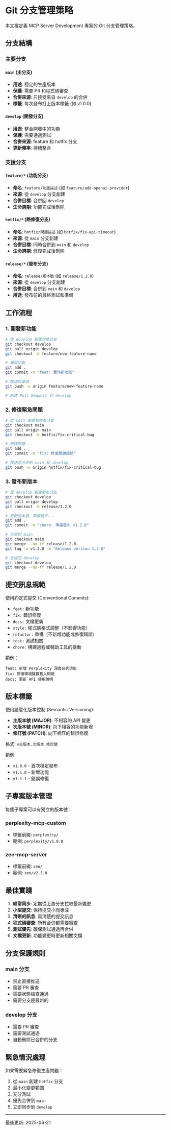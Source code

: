 # Git 分支管理策略

本文檔定義 MCP Server Development 專案的 Git 分支管理策略。

## 分支結構

### 主要分支

#### `main` (主分支)
- **用途**: 穩定的生產版本
- **保護**: 需要 PR 和程式碼審查
- **合併來源**: 只接受來自 `develop` 的合併
- **標籤**: 每次發布打上版本標籤 (如 v1.0.0)

#### `develop` (開發分支)
- **用途**: 整合開發中的功能
- **保護**: 需要通過測試
- **合併來源**: feature 和 hotfix 分支
- **更新頻率**: 持續整合

### 支援分支

#### `feature/*` (功能分支)
- **命名**: `feature/功能描述` (如 `feature/add-openai-provider`)
- **來源**: 從 `develop` 分支創建
- **合併目標**: 合併回 `develop`
- **生命週期**: 功能完成後刪除

#### `hotfix/*` (熱修復分支)
- **命名**: `hotfix/問題描述` (如 `hotfix/fix-api-timeout`)
- **來源**: 從 `main` 分支創建
- **合併目標**: 同時合併到 `main` 和 `develop`
- **生命週期**: 修復完成後刪除

#### `release/*` (發布分支)
- **命名**: `release/版本號` (如 `release/1.2.0`)
- **來源**: 從 `develop` 分支創建
- **合併目標**: 合併到 `main` 和 `develop`
- **用途**: 發布前的最終測試和準備

## 工作流程

### 1. 開發新功能

```bash
# 從 develop 創建功能分支
git checkout develop
git pull origin develop
git checkout -b feature/new-feature-name

# 開發功能...
git add .
git commit -m "feat: 實作新功能"

# 推送到遠端
git push -u origin feature/new-feature-name

# 創建 Pull Request 到 develop
```

### 2. 修復緊急問題

```bash
# 從 main 創建熱修復分支
git checkout main
git pull origin main
git checkout -b hotfix/fix-critical-bug

# 修復問題...
git add .
git commit -m "fix: 修復關鍵錯誤"

# 推送並合併到 main 和 develop
git push -u origin hotfix/fix-critical-bug
```

### 3. 發布新版本

```bash
# 從 develop 創建發布分支
git checkout develop
git pull origin develop
git checkout -b release/1.2.0

# 更新版本號、準備發布...
git add .
git commit -m "chore: 準備發布 v1.2.0"

# 合併到 main
git checkout main
git merge --no-ff release/1.2.0
git tag -a v1.2.0 -m "Release version 1.2.0"

# 合併回 develop
git checkout develop
git merge --no-ff release/1.2.0
```

## 提交訊息規範

使用約定式提交 (Conventional Commits):

- `feat:` 新功能
- `fix:` 錯誤修復
- `docs:` 文檔更新
- `style:` 程式碼格式調整（不影響功能）
- `refactor:` 重構（不新增功能或修復錯誤）
- `test:` 測試相關
- `chore:` 構建過程或輔助工具的變動

範例：
```
feat: 新增 Perplexity 深度研究功能
fix: 修復環境變數載入問題
docs: 更新 API 使用說明
```

## 版本標籤

使用語意化版本控制 (Semantic Versioning):

- **主版本號 (MAJOR)**: 不相容的 API 變更
- **次版本號 (MINOR)**: 向下相容的功能新增
- **修訂號 (PATCH)**: 向下相容的錯誤修復

格式: `v主版本.次版本.修訂號`

範例:
- `v1.0.0` - 首次穩定發布
- `v1.1.0` - 新增功能
- `v1.1.1` - 錯誤修復

## 子專案版本管理

每個子專案可以有獨立的版本號：

### perplexity-mcp-custom
- 標籤前綴: `perplexity/`
- 範例: `perplexity/v1.0.0`

### zen-mcp-server
- 標籤前綴: `zen/`
- 範例: `zen/v2.3.0`

## 最佳實踐

1. **經常同步**: 定期從上游分支拉取最新變更
2. **小型提交**: 保持提交小而專注
3. **清晰的訊息**: 寫清楚的提交訊息
4. **程式碼審查**: 所有合併都需要審查
5. **測試優先**: 確保測試通過再合併
6. **文檔更新**: 功能變更時更新相關文檔

## 分支保護規則

### main 分支
- 禁止直接推送
- 需要 PR 審查
- 需要狀態檢查通過
- 需要分支是最新的

### develop 分支
- 需要 PR 審查
- 需要測試通過
- 自動刪除已合併的分支

## 緊急情況處理

如果需要緊急修復生產問題：

1. 從 `main` 創建 `hotfix` 分支
2. 最小化變更範圍
3. 充分測試
4. 優先合併到 `main`
5. 立即同步到 `develop`

---

最後更新: 2025-06-21